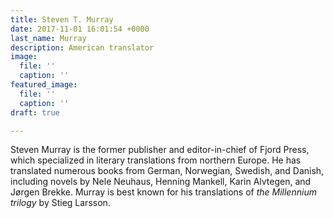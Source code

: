 ```yaml
---
title: Steven T. Murray
date: 2017-11-01 16:01:54 +0000
last_name: Murray
description: American translator
image:
  file: ''
  caption: ''
featured_image:
  file: ''
  caption: ''
draft: true

---
```

Steven Murray is the former publisher and editor-in-chief of Fjord Press, which specialized in literary translations from northern Europe. He has translated numerous books from German, Norwegian, Swedish, and Danish, including novels by Nele Neuhaus, Henning Mankell, Karin Alvtegen, and Jørgen Brekke. Murray is best known for his translations of _the Millennium trilogy_ by Stieg Larsson.